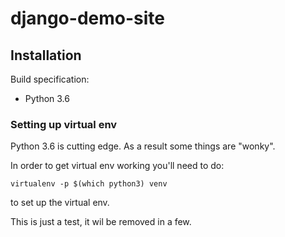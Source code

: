 # django-demo-site

## Installation

Build specification:

* Python 3.6

### Setting up virtual env

Python 3.6 is cutting edge.  As a result some things are "wonky".  

In order to get virtual env working you'll need to do:

`virtualenv -p $(which python3) venv` 

to set up the virtual env.

This is just a test, it wil be removed in a few.
